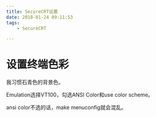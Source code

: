 ```yaml
---
title: SecureCRT设置
date: 2018-01-24 09:11:53
tags:
	- SecureCRT

---
```




# 设置终端色彩

我习惯石青色的背景色。

Emulation选择VT100，勾选ANSI Color和use color scheme。

ansi color不选的话，make menuconfig就会混乱。

